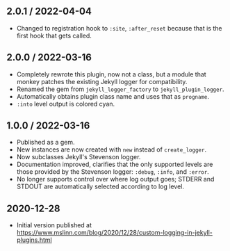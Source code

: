 ## 2.0.1 / 2022-04-04
  * Changed to registration hook to `:site`, `:after_reset` because that is the first hook that gets called.

## 2.0.0 / 2022-03-16
  * Completely rewrote this plugin, now not a class, but a module that monkey patches the existing Jekyll logger for compatibility.
  * Renamed the gem from `jekyll_logger_factory` to `jekyll_plugin_logger`.
  * Automatically obtains plugin class name and uses that as `progname`.
  * `:into` level output is colored cyan.

## 1.0.0 / 2022-03-16
  * Published as a gem.
  * New instances are now created with `new` instead of `create_logger`.
  * Now subclasses Jekyll's Stevenson logger.
  * Documentation improved, clarifies that the only supported levels are those provided by the Stevenson logger: `:debug`, `:info`, and `:error`.
  * No longer supports control over where log output goes; STDERR and STDOUT are automatically selected according to log level.

## 2020-12-28
  * Initial version published at https://www.mslinn.com/blog/2020/12/28/custom-logging-in-jekyll-plugins.html
